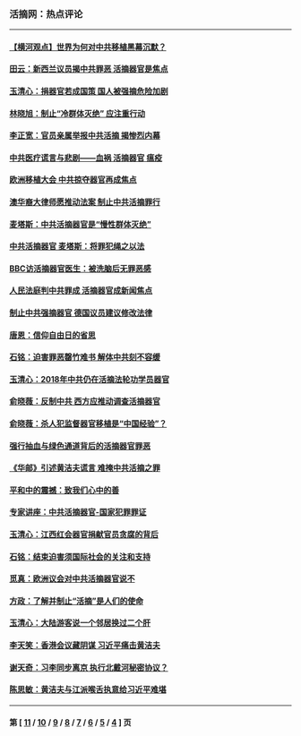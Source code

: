 ### 活摘网：热点评论
---
#### [【横河观点】世界为何对中共移植黑幕沉默？](../../pages/nf5879/n13244249.md?07090430) 
#### [田云：新西兰议员揭中共罪恶 活摘器官是焦点](../../pages/nf5879/n13070629.md?07090430) 
#### [玉清心：捐器官若成国策 国人被强摘危险加剧](../../pages/nf5879/n12802713.md?07090430) 
#### [林晓旭：制止“冷群体灭绝” 应注重行动](../../pages/nf5879/n12779736.md?07090430) 
#### [李正宽：官员亲属举报中共活摘 揭惨烈内幕](../../pages/nf5879/n12684490.md?07090430) 
#### [中共医疗谎言与悲剧——血祸 活摘器官 瘟疫](../../pages/nf5879/n12372103.md?07090430) 
#### [欧洲移植大会 中共掠夺器官再成焦点](../../pages/nf5879/n11538883.md?07090430) 
#### [澳华裔大律师愿推动法案 制止中共活摘罪行](../../pages/nf5879/n11377039.md?07090430) 
#### [麦塔斯：中共活摘器官是“慢性群体灭绝”](../../pages/nf5879/n11350529.md?07090430) 
#### [中共活摘器官 麦塔斯：将罪犯绳之以法](../../pages/nf5879/n11347973.md?07090430) 
#### [BBC访活摘器官医生：被洗脑后无罪恶感](../../pages/nf5879/n11335935.md?07090430) 
#### [人民法庭判中共罪成 活摘器官成新闻焦点](../../pages/nf5879/n11331578.md?07090430) 
#### [制止中共强摘器官 德国议员建议修改法律](../../pages/nf5879/n11249451.md?07090430) 
#### [唐恩：信仰自由日的省思](../../pages/nf5879/n11003525.md?07090430) 
#### [石铭：迫害罪恶罄竹难书  解体中共刻不容缓](../../pages/nf5879/n10942855.md?07090430) 
#### [玉清心：2018年中共仍在活摘法轮功学员器官](../../pages/nf5879/n10914646.md?07090430) 
#### [俞晓薇：反制中共 西方应推动调查活摘器官](../../pages/nf5879/n10794671.md?07090430) 
#### [俞晓薇：杀人犯监督器官移植是“中国经验”？](../../pages/nf5879/n10466427.md?07090430) 
#### [强行抽血与绿色通道背后的活摘器官罪恶](../../pages/nf5879/n10004708.md?07090430) 
#### [《华邮》引述黄洁夫谎言 难掩中共活摘之罪](../../pages/nf5879/n9642309.md?07090430) 
#### [平和中的震撼：致我们心中的善](../../pages/nf5879/n9021123.md?07090430) 
#### [专家讲座：中共活摘器官-国家犯罪罪证](../../pages/nf5879/n8828153.md?07090430) 
#### [玉清心：江西红会器官捐献官员贪腐的背后](../../pages/nf5879/n8522122.md?07090430) 
#### [石铭：结束迫害须国际社会的关注和支持](../../pages/nf5879/n8443497.md?07090430) 
#### [觅真：欧洲议会对中共活摘器官说不](../../pages/nf5879/n8337486.md?07090430) 
#### [方政：了解并制止“活摘”是人们的使命](../../pages/nf5879/n8329214.md?07090430) 
#### [玉清心：大陆游客说一个邻居换过二个肝](../../pages/nf5879/n8291404.md?07090430) 
#### [李天笑：香港会议藏阴谋 习近平痛击黄洁夫](../../pages/nf5879/n8241459.md?07090430) 
#### [谢天奇：习李同步离京 执行北戴河秘密协议？](../../pages/nf5879/n8230418.md?07090430) 
#### [陈思敏：黄洁夫与江派喉舌执意给习近平难堪](../../pages/nf5879/n8222166.md?07090430) 

---
#### 第 [ [11](./11.md?07090430) / [10](./10.md?07090430) / [9](./9.md?07090430) / [8](./8.md?07090430) / [7](./7.md?07090430) / [6](./6.md?07090430) / [5](./5.md?07090430) / [4](./4.md?07090430) ] 页

